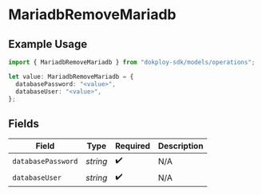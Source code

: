 # MariadbRemoveMariadb

## Example Usage

```typescript
import { MariadbRemoveMariadb } from "dokploy-sdk/models/operations";

let value: MariadbRemoveMariadb = {
  databasePassword: "<value>",
  databaseUser: "<value>",
};
```

## Fields

| Field              | Type               | Required           | Description        |
| ------------------ | ------------------ | ------------------ | ------------------ |
| `databasePassword` | *string*           | :heavy_check_mark: | N/A                |
| `databaseUser`     | *string*           | :heavy_check_mark: | N/A                |